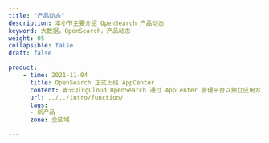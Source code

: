 ```yaml
---
title: "产品动态"
description: 本小节主要介绍 OpenSearch 产品动态
keyword: 大数据，OpenSearch，产品动态
weight: 05
collapsible: false
draft: false

product:
    - time: 2021-11-04
      title: OpenSearch 正式上线 AppCenter
      content: 青云QingCloud OpenSearch 通过 AppCenter 管理平台以独立应用方式提供服务。OpenSearch 1.1.0 -v1.0.0 版本基于 Apache 2.0 许可的 Elasticsearch 7.10.2 和 Kibana 7.10.2 构建。<br>- 提供 OpenSearch 热温冷（Hot-Warm-Cold）架构，以及支持高可用专有主节点；<br>- 支持多租户管理、高级安全管理、跨集群复制、集群管理、节点管理等功能；<br>- 支持自动水平和横向扩容；<br>- 支持高可用性能，包括滚动重启节点、高可用 IP 管理等。
      url: ../../intro/function/
      tags:
      - 新产品
      zone: 全区域

---
```


<!-- 设置上述参数可生成产品动态页  -->
